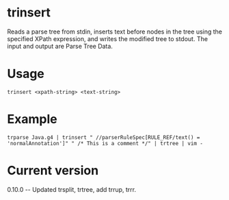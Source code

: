 # trinsert

Reads a parse tree from stdin, inserts text before
nodes in the tree using
the specified XPath expression, and writes the modified tree
to stdout. The input and output are Parse Tree Data.

# Usage

    trinsert <xpath-string> <text-string>

# Example

    trparse Java.g4 | trinsert " //parserRuleSpec[RULE_REF/text() = 'normalAnnotation']" " /* This is a comment */" | trtree | vim -

# Current version

0.10.0 -- Updated trsplit, trtree, add trrup, trrr.
